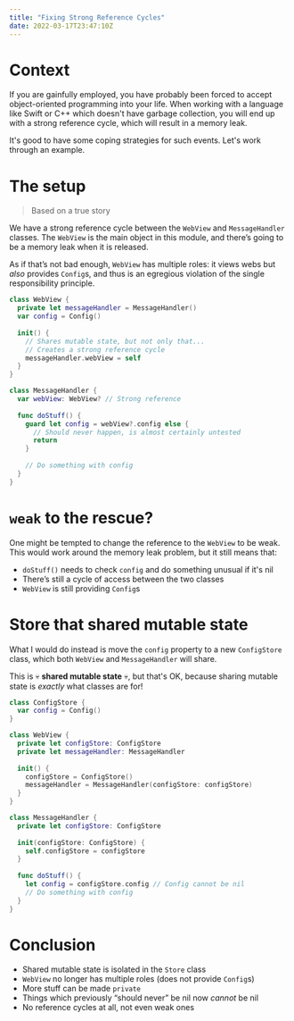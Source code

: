 ```yaml
---
title: "Fixing Strong Reference Cycles"
date: 2022-03-17T23:47:10Z
---
```


# Context

If you are gainfully employed, you have probably been forced to accept object-oriented programming into your life. When working with a language like Swift or C++ which doesn't have garbage collection, you will end up with a strong reference cycle, which will result in a memory leak.

It's good to have some coping strategies for such events. Let's work through an example.

# The setup

> Based on a true story

We have a strong reference cycle between the `WebView` and `MessageHandler` classes. The `WebView` is the main object in this module, and there’s going to be a memory leak when it is released.

As if that’s not bad enough, `WebView` has multiple roles: it views webs but *also* provides `Config`s, and thus is an egregious violation of the single responsibility principle.

```swift
class WebView {
  private let messageHandler = MessageHandler()
  var config = Config()
  
  init() {
    // Shares mutable state, but not only that...
    // Creates a strong reference cycle
    messageHandler.webView = self
  }
}

class MessageHandler {
  var webView: WebView? // Strong reference
  
  func doStuff() {
    guard let config = webView?.config else {
      // Should never happen, is almost certainly untested
      return
    }
    
    // Do something with config
  }
}
```

# `weak` to the rescue?

One might be tempted to change the reference to the `WebView` to be weak. This would work around the memory leak problem, but it still means that:

* `doStuff()` needs to check `config` and do something unusual if it's nil
* There’s still a cycle of access between the two classes
* `WebView` is still providing `Config`s

# Store that shared mutable state

What I would do instead is move the `config` property to a new `ConfigStore` class, which both `WebView` and `MessageHandler` will share.

This is 💀 **shared mutable state** 💀, but that's OK, because sharing mutable state is *exactly* what classes are for!

```swift
class ConfigStore {
  var config = Config()
}

class WebView {
  private let configStore: ConfigStore
  private let messageHandler: MessageHandler
  
  init() {
    configStore = ConfigStore()
    messageHandler = MessageHandler(configStore: configStore)
  }
}

class MessageHandler {
  private let configStore: ConfigStore
  
  init(configStore: ConfigStore) {
    self.configStore = configStore
  }
  
  func doStuff() {
    let config = configStore.config // Config cannot be nil
    // Do something with config
  }
}
```

# Conclusion

* Shared mutable state is isolated in the `Store` class
* `WebView` no longer has multiple roles (does not provide `Config`s)
* More stuff can be made `private`
* Things which previously “should never” be nil now *cannot* be nil
* No reference cycles at all, not even weak ones
